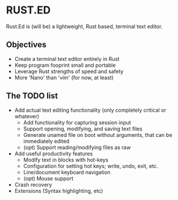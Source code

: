 # RUST.ED

Rust.Ed is (will be) a lightweight, Rust based, terminal text editor.

## Objectives

+ Create a terminal text editor entirely in Rust
+ Keep program fooprint small and portable
+ Leverage Rust strengths of speed and safety
+ More 'Nano' than 'vim' (for now, at least)

## The TODO list

+ Add actual text editing functionality (only completely critical or whatever)
  - Add functionality for capturing session input
  - Support opening, modifying, and saving text files
  - Generate unamed file on boot without arguments, that can be immediately edited
  - (opt) Support reading/modifying files as raw
+ Add useful productivity features
  - Modify text in blocks with hot-keys
  - Configuration for setting hot keys; write, undo, exit, etc.
  - Line/document keyboard navigation
  - (opt) Mouse support
+ Crash recovery
+ Extensions (Syntax highlighting, etc)
